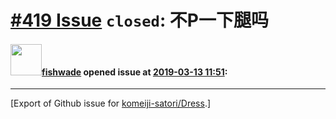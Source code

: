 # [\#419 Issue](https://github.com/komeiji-satori/Dress/issues/419) `closed`: 不P一下腿吗

#### <img src="https://avatars.githubusercontent.com/u/45041908?u=15c2b947e716b9bda652523e50cfb649b306d038&v=4" width="50">[fishwade](https://github.com/fishwade) opened issue at [2019-03-13 11:51](https://github.com/komeiji-satori/Dress/issues/419):






-------------------------------------------------------------------------------



[Export of Github issue for [komeiji-satori/Dress](https://github.com/komeiji-satori/Dress).]
